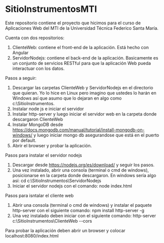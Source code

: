 # SitioInstrumentosMTI
Este repositorio contiene el proyecto que hicimos para el curso de Aplicaciones Web del MTI de la Universidad Técnica Federico Santa María.

Cuenta con dos repositorios:
1. ClienteWeb: contiene el front-end de la aplicación. Está hecho con Angular
2. ServidorNodejs: contiene el back-end de la aplicación. Basicamente es un conjunto de servicios RESTful para que la aplicación Web pueda interactuar con los datos.

Pasos a seguir:
1. Descargar las carpetas ClienteWeb y ServidorNodejs en el directorio que quieran. Yo lo hice en Linux pero imagino que ustedes lo harán en Windows así que asumo que lo dejaran en algo como c:\SitioInstrumentos\.
2. Instalar node js e iniciar el servidor
3. Instalar http-server y luego iniciar el servidor web en la carpeta donde descargaron ClienteWeb
4. Instalar MongoDB desde https://docs.mongodb.com/manual/tutorial/install-mongodb-on-windows/ y luego iniciar mongo db asegurandose que está en el puerto por default. 
5. Abrir el browser y probar la aplicación.

Pasos para instalar el servidor nodejs
1. Descargar desde https://nodejs.org/es/download/ y seguir los pasos.
2. Una vez instalado, abrir una consola (terminal o cmd de windows), posicionarse en la carpeta donde descargaron.
  En windows sería algo así: cd c:\SitioInstrumentos\ServidorNodejs
3. Iniciar el servidor nodejs con el comando: node index.html

Pasos para isntalar el cliente web
1. Abrir una consola (terminal o cmd de windows) y instalar el paquete http-server con el siguiente comando:
  npm install http-server -g
2. Una vez instalado deben iniciar con el siguiente comando: 
  http-server c:\SitioInstrumentos\ClienteWeb --cors


Para probar la aplicación deben abrir un browser y colocar localhost:8080/index.html


